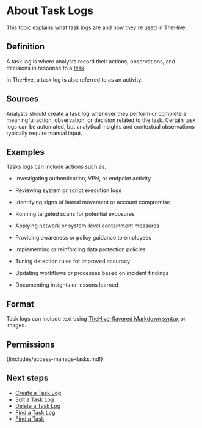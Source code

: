 # About Task Logs

This topic explains what task logs are and how they're used in TheHive.

## Definition

A task log is where analysts record their actions, observations, and decisions in response to a [task](about-tasks.md).

In TheHive, a task log is also referred to as an activity.

## Sources

Analysts should create a task log whenever they perform or complete a meaningful action, observation, or decision related to the task. Certain task logs can be automated, but analytical insights and contextual observations typically require manual input.

## Examples

Tasks logs can include actions such as:

* Investigating authentication, VPN, or endpoint activity
* Reviewing system or script execution logs
* Identifying signs of lateral movement or account compromise
* Running targeted scans for potential exposures

* Applying network or system-level containment measures

* Providing awareness or policy guidance to employees
* Implementing or reinforcing data protection policies

* Tuning detection rules for improved accuracy
* Updating workflows or processes based on incident findings

* Documenting insights or lessons learned

## Format

Task logs can include text using [TheHive-flavored Markdown syntax](../../thehive-flavored-markdown.md) or images.

## Permissions

{!includes/access-manage-tasks.md!}

<h2>Next steps</h2>

* [Create a Task Log](create-a-task-log.md)
* [Edit a Task Log](edit-a-task-log.md)
* [Delete a Task Log](delete-a-task-log.md)
* [Find a Task Log](../tasks/search-for-tasks/find-a-task-log.md)
* [Find a Task](../tasks/search-for-tasks/find-a-task.md)